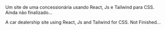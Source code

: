 
Um site de uma concessionária usando React, Js e Tailwind para CSS. Ainda não finalizado...

A car dealership site using React, Js and Tailwind for CSS. Not Finished...
